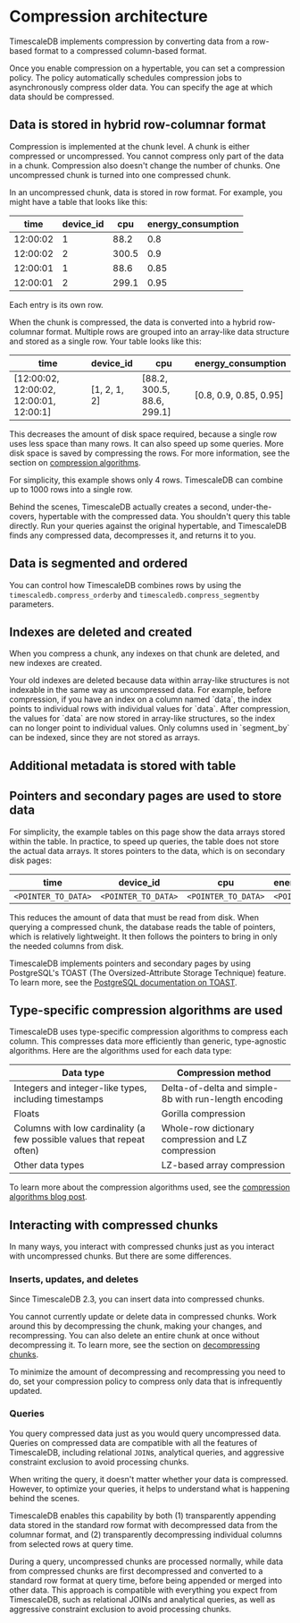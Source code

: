 # Compression architecture
TimescaleDB implements compression by converting data from a row-based format to
a compressed column-based format. 

Once you enable compression on a hypertable, you can set a compression policy.
The policy automatically schedules compression jobs to asynchronously compress
older data. You can specify the age at which data should be compressed.

## Data is stored in hybrid row-columnar format
Compression is implemented at the chunk level. A chunk is either compressed or
uncompressed. You cannot compress only part of the data in a chunk. Compression
also doesn't change the number of chunks. One uncompressed chunk is turned into
one compressed chunk.

In an uncompressed chunk, data is stored in row format. For example, you might
have a table that looks like this:

|time|device_id|cpu|energy_consumption|
|-|-|-|-|
|12:00:02|1|88.2|0.8|
|12:00:02|2|300.5|0.9|
|12:00:01|1|88.6|0.85|
|12:00:01|2|299.1|0.95|

Each entry is its own row.

When the chunk is compressed, the data is converted into a hybrid row-columnar
format. Multiple rows are grouped into an array-like data structure and stored
as a single row. Your table looks like this:

|time|device_id|cpu|energy_consumption|
|-|-|-|-|
|[12:00:02, 12:00:02, 12:00:01, 12:00:1]|[1, 2, 1, 2]|[88.2, 300.5, 88.6, 299.1]|[0.8, 0.9, 0.85, 0.95]|

This decreases the amount of disk space required, because a single row uses less
space than many rows. It can also speed up some queries. More disk space is
saved by compressing the rows. For more information, see the section on
[compression algorithms](#type-specific-compression-algorithms-are-used).

For simplicity, this example shows only 4 rows. TimescaleDB can combine
up to 1000 rows into a single row.

<highlight type="note">
Behind the scenes, TimescaleDB actually creates a second, under-the-covers,
hypertable with the compressed data. You shouldn't query this table directly.
Run your queries against the original hypertable, and TimescaleDB finds any
compressed data, decompresses it, and returns it to you.
</highlight>

## Data is segmented and ordered
You can control how TimescaleDB combines rows by using the
`timescaledb.compress_orderby` and `timescaledb.compress_segmentby` parameters.

## Indexes are deleted and created
When you compress a chunk, any indexes on that chunk are deleted, and new
indexes are created.

<highlight type="note">
Your old indexes are deleted because data within array-like structures is not 
indexable in the same way as uncompressed data. For example, before compression,
if you have an index on a column named `data`, the index points to individual
rows with individual values for `data`. After compression, the values for `data`
are now stored in array-like structures, so the index can no longer point to
individual values. Only columns used in `segment_by` can be indexed, since they
are not stored as arrays.
</highlight>

## Additional metadata is stored with table

## Pointers and secondary pages are used to store data
For simplicity, the example tables on this page show the data arrays stored
within the table. In practice, to speed up queries, the table does not store the
actual data arrays. It stores pointers to the data, which is on secondary disk
pages:

|time|device_id|cpu|energy_consumption|
|-|-|-|-|
|`<POINTER_TO_DATA>`|`<POINTER_TO_DATA>`|`<POINTER_TO_DATA>`|`<POINTER_TO_DATA>`|

This reduces the amount of data that must be read from disk. When querying a
compressed chunk, the database reads the table of pointers, which is relatively
lightweight. It then follows the pointers to bring in only the needed columns
from disk.

TimescaleDB implements pointers and secondary pages by using PostgreSQL's TOAST
(The Oversized-Attribute Storage Technique) feature. To learn more, see the
[PostgreSQL documentation on TOAST][TOAST].

## Type-specific compression algorithms are used
TimescaleDB uses type-specific compression algorithms to compress each column.
This compresses data more efficiently than generic, type-agnostic algorithms.
Here are the algorithms used for each data type:

|Data type|Compression method|
|-|-|
|Integers and integer-like types, including timestamps|Delta-of-delta and simple-8b with run-length encoding|
|Floats|Gorilla compression|
|Columns with low cardinality (a few possible values that repeat often)|Whole-row dictionary compression and LZ compression|
|Other data types|LZ-based array compression|

To learn more about the compression algorithms used, see the [compression
algorithms blog post][compression-algorithms].

## Interacting with compressed chunks
In many ways, you interact with compressed chunks just as you interact with
uncompressed chunks. But there are some differences.

### Inserts, updates, and deletes
Since TimescaleDB 2.3, you can insert data into compressed chunks.

You cannot currently update or delete data in compressed chunks. Work around
this by decompressing the chunk, making your changes, and recompressing. You can
also delete an entire chunk at once without decompressing it. To learn more, see
the section on [decompressing chunks][decompress].

To minimize the amount of decompressing and recompressing you need to do, set
your compression policy to compress only data that is infrequently updated.

### Queries
You query compressed data just as you would query uncompressed data. Queries on
compressed data are compatible with all the features of TimescaleDB, including
relational `JOIN`s, analytical queries, and aggressive constraint exclusion to
avoid processing chunks.

When writing the query, it doesn't matter whether your data is compressed.
However, to optimize your queries, it helps to understand what is happening
behind the scenes.

TimescaleDB enables this capability by both (1) transparently appending data
stored in the standard row format with decompressed data from the columnar format,
and (2) transparently decompressing individual columns from selected rows at query time.

During a query, uncompressed chunks are processed normally, while data from
compressed chunks are first decompressed and converted to a standard row
format at query time, before being appended or merged into other data. This
approach is compatible with everything you expect from TimescaleDB, such as
relational JOINs and analytical queries, as well as aggressive constraint exclusion
to avoid processing chunks.

[compression-algorithms]: https://www.timescale.com/blog/time-series-compression-algorithms-explained/
[decompress]: /how-to-guides/compression/decompress-chunks.md
[TOAST]: https://www.postgresql.org/docs/current/storage-toast.html